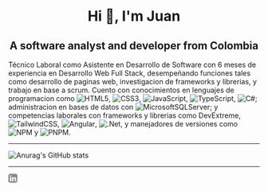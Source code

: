 <h1 align="center">Hi 👋, I'm Juan</h1>
<h2 align="center">A software analyst and developer from Colombia</h2>

Técnico Laboral como Asistente en Desarrollo de Software con 6 meses de experiencia en Desarrollo Web Full Stack, desempeñando funciones tales como desarrollo de paginas web, investigacion de frameworks y librerias, y trabajo en base a scrum. Cuento con conocimientos en lenguajes de programacion como ![HTML5](https://img.shields.io/badge/html5-%23E34F26.svg?style=for-the-badge&logo=html5&logoColor=white), ![CSS3](https://img.shields.io/badge/css3-%231572B6.svg?style=for-the-badge&logo=css3&logoColor=white), ![JavaScript](https://img.shields.io/badge/javascript-%23323330.svg?style=for-the-badge&logo=javascript&logoColor=%23F7DF1E), ![TypeScript](https://img.shields.io/badge/typescript-%23007ACC.svg?style=for-the-badge&logo=typescript&logoColor=white), ![C#](https://img.shields.io/badge/c%23-%23239120.svg?style=for-the-badge&logo=c-sharp&logoColor=white); administracion en bases de datos con  ![MicrosoftSQLServer](https://img.shields.io/badge/Microsoft%20SQL%20Server-CC2927?style=for-the-badge&logo=microsoft%20sql%20server&logoColor=white); y competencias laborales con frameworks y librerias como DevExtreme, ![TailwindCSS](https://img.shields.io/badge/tailwindcss-%2338B2AC.svg?style=for-the-badge&logo=tailwind-css&logoColor=white), ![Angular](https://img.shields.io/badge/angular-%23DD0031.svg?style=for-the-badge&logo=angular&logoColor=white), ![.Net](https://img.shields.io/badge/.NET-5C2D91?style=for-the-badge&logo=.net&logoColor=white), y manejadores de versiones como ![NPM](https://img.shields.io/badge/NPM-%23CB3837.svg?style=for-the-badge&logo=npm&logoColor=white) y ![PNPM](https://img.shields.io/badge/pnpm-%234a4a4a.svg?style=for-the-badge&logo=pnpm&logoColor=f69220).

<hr>

![Anurag's GitHub stats](https://github-readme-stats.vercel.app/api?username=jfelipeq14&show_icons=true&theme=highcontrast)

<hr>

<a href='https://www.linkedin.com/in/juan-felipe-quintero-9461a8245/'><img align='left' alt="linkedin"
            src="assets/linkedin.svg" height='18px' /></a>